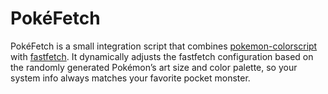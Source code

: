 # PokéFetch
PokéFetch is a small integration script that combines [pokemon-colorscript](https://gitlab.com/phoneybadger/pokemon-colorscripts) with [fastfetch](https://github.com/fastfetch-cli/fastfetch).
It dynamically adjusts the fastfetch configuration based on the randomly generated Pokémon’s art size and color palette, so your system info always matches your favorite pocket monster.
